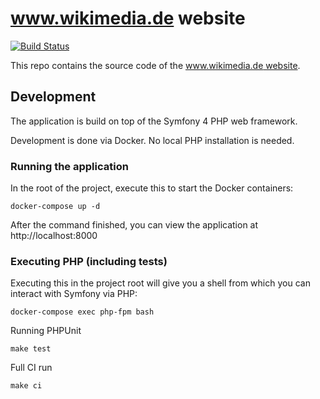 # www.wikimedia.de website

[![Build Status](https://travis-ci.org/wmde/website.svg?branch=master)](https://travis-ci.org/wmde/website)

This repo contains the source code of the [www.wikimedia.de website](https://www.wikimedia.de).

## Development

The application is build on top of the Symfony 4 PHP web framework.

Development is done via Docker. No local PHP installation is needed.

### Running the application

In the root of the project, execute this to start the Docker containers:

    docker-compose up -d

After the command finished, you can view the application at http://localhost:8000

### Executing PHP (including tests)

Executing this in the project root will give you a shell from which you can interact with Symfony via PHP:

    docker-compose exec php-fpm bash
    
Running PHPUnit

	make test
   
Full CI run

	make ci
